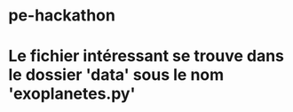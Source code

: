 # pe-hackathon
# Le fichier intéressant se trouve dans le dossier 'data' sous le nom 'exoplanetes.py'
